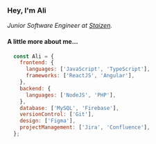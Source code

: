 ### Hey, I'm Ali
*Junior Software Engineer at [Staizen](https://staizen.com/).*

####  A little more about me...
```javascript
  const Ali = {
    frontend: {
      languages: ['JavaScript', 'TypeScript'],
      frameworks: ['ReactJS', 'Angular'],
    },
    backend: {
      languages: ['NodeJS', 'PHP'],
    },
    database: ['MySQL', 'Firebase'],
    versionControl: ['Git'],
    design: ['Figma'],
    projectManagement: ['Jira', 'Confluence'],
  };
